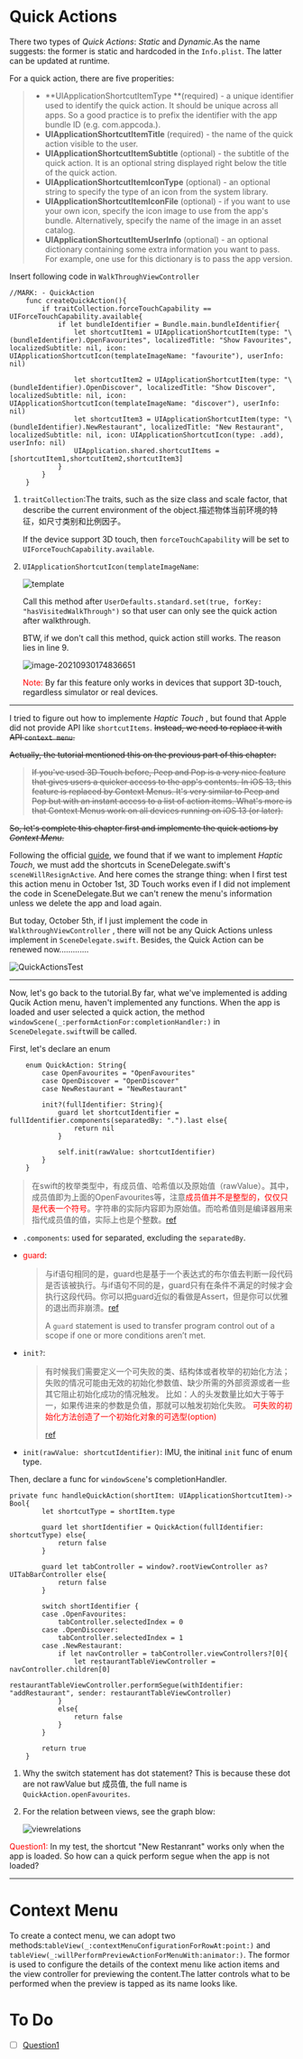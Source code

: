 # Quick Actions

There two types of *Quick Actions*: *Static* and *Dynamic*.As the name suggests: the former is static and hardcoded in the `Info.plist`.  The latter can be updated at runtime.

For a quick action, there are five properities:

> * **UIApplicationShortcutItemType **(required) - a unique identifier used to identify the quick action. It should be unique across all apps. So a good practice is to prefix the identifier with the app bundle ID (e.g. com.appcoda.).
> * **UIApplicationShortcutItemTitle** (required) - the name of the quick action visible to the user.
> * **UIApplicationShortcutItemSubtitle** (optional) - the subtitle of the quick action. It is an optional string displayed right below the title of the quick action.
> * **UIApplicationShortcutItemIconType** (optional) - an optional string to specify the type of an icon from the system library. 
> * **UIApplicationShortcutItemIconFile** (optional) - if you want to use your own icon, specify the icon image to use from the app's bundle. Alternatively, specify the name of the image in an asset catalog. 
> * **UIApplicationShortcutItemUserInfo** (optional) - an optional dictionary containing some extra information you want to pass. For example, one use for this dictionary is to pass the app version.

Insert following code in `WalkThroughViewController`

```sw
//MARK: - QuickAction
    func createQuickAction(){
        if traitCollection.forceTouchCapability == UIForceTouchCapability.available{
            if let bundleIdentifier = Bundle.main.bundleIdentifier{
                let shortcutItem1 = UIApplicationShortcutItem(type: "\(bundleIdentifier).OpenFavourites", localizedTitle: "Show Favourites", localizedSubtitle: nil, icon: UIApplicationShortcutIcon(templateImageName: "favourite"), userInfo: nil)
                
                let shortcutItem2 = UIApplicationShortcutItem(type: "\(bundleIdentifier).OpenDiscover", localizedTitle: "Show Discover", localizedSubtitle: nil, icon: UIApplicationShortcutIcon(templateImageName: "discover"), userInfo: nil)
                let shortcutItem3 = UIApplicationShortcutItem(type: "\(bundleIdentifier).NewRestaurant", localizedTitle: "New Restaurant", localizedSubtitle: nil, icon: UIApplicationShortcutIcon(type: .add), userInfo: nil)
                UIApplication.shared.shortcutItems = [shortcutItem1,shortcutItem2,shortcutItem3]
            }
        }
    }
```

1. `traitCollection`:The traits, such as the size class and scale factor, that describe the current environment of the object.描述物体当前环境的特征，如尺寸类别和比例因子。

   If the device support 3D touch, then `forceTouchCapability` will be set to `UIForceTouchCapability.available`.

2. `UIApplicationShortcutIcon(templateImageName`:

   ![template](graph/template.png)

   Call this method after `UserDefaults.standard.set(true, forKey: "hasVisitedWalkThrough")` so that user can only see the quick action after walkthrough.

   BTW, if we don't call this method, quick action still works. The reason lies in line 9.

   ![image-20210930174836651](graph/3Dtouch.png)

   <font color = "red">Note:</font> By far this feature only works in devices that support 3D-touch, regardless simulator or real devices.

---

I tried to figure out how to implemente *Haptic Touch* , but found that Apple did not provide API like `shortcutItems`. ~~Instead, we need to replace it with API `context menu`.~~

~~Actually, the tutorial mentioned this on the previous part of this chapter:~~

> ~~If you've used 3D Touch before, Peep and Pop is a very nice feature that gives users a quicker access to the app's contents. In iOS 13, this feature is replaced by Context Menus. It's very similar to Peep and Pop but with an instant access to a list of action items. What's more is that Context Menus work on all devices running on iOS 13 (or later).~~

~~So, let's complete this chapter first and implemente the quick actions by *Context Menu*.~~

Following the official [guide](https://developer.apple.com/documentation/uikit/menus_and_shortcuts/add_home_screen_quick_actions/), we found that if we want to implement *Haptic Touch*, we must add the shortcuts in SceneDelegate.swift's `sceneWillResignActive`. And here comes the strange thing: when I first test this action menu in October 1st, 3D Touch works even if I did not implement the code in SceneDelegate.But we can't renew the menu's information unless we delete the app and load again.

But today, October 5th, if I just implement the code in `WalkthroughViewController` , there will not be any Quick Actions unless implement in `SceneDelegate.swift`. Besides, the Quick Action can be renewed now.............

![QuickActionsTest](graph/QuickActionsTest.jpeg)

---

Now, let's go back to the tutorial.By far, what we've implemented is adding Qucik Action menu, haven't implemented any functions. When the app is loaded and user selected a quick action, the method `windowScene(_:performActionFor:completionHandler:)` in `SceneDelegate.swift`will be called.

First, let's declare an enum 

```sw
    enum QuickAction: String{
        case OpenFavourites = "OpenFavourites"
        case OpenDiscover = "OpenDiscover"
        case NewRestaurant = "NewRestaurant"
        
        init?(fullIdentifier: String){
            guard let shortcutIdentifier = fullIdentifier.components(separatedBy: ".").last else{
                return nil
            }
            
            self.init(rawValue: shortcutIdentifier)
        }
    }
```

> 在swift的枚举类型中，有成员值、哈希值以及原始值（rawValue）。其中，成员值即为上面的OpenFavourites等，注意<font color = "red">成员值并不是整型的，仅仅只是代表一个符号</font>。字符串的实际内容即为原始值。而哈希值则是编译器用来指代成员值的值，实际上也是个整数。[ref](https://blog.csdn.net/super_lee2013/article/details/47626427)

* `.components`: used for separated, excluding the `separatedBy`.

* <font color = "red">guard</font>:

  > 与if语句相同的是，guard也是基于一个表达式的布尔值去判断一段代码是否该被执行。与if语句不同的是，guard只有在条件不满足的时候才会执行这段代码。你可以把guard近似的看做是Assert，但是你可以优雅的退出而非崩溃。[ref](https://www.jianshu.com/p/3a8e45af7fdd)
  >
  > A `guard` statement is used to transfer program control out of a scope if one or more conditions aren’t met.

* `init?`:

  > 有时候我们需要定义一个可失败的类、结构体或者枚举的初始化方法；失败的情况可能由无效的初始化参数值、缺少所需的外部资源或者一些其它阻止初始化成功的情况触发。
  > 比如：人的头发数量比如大于等于一，如果传进来的参数是负值，那就可以触发初始化失败。
  > <font color = "red">可失败的初始化方法创造了一个初始化对象的可选型(option)</font>
  >
  > [ref](https://www.jianshu.com/p/61fb73de4fcd)

* `init(rawValue: shortcutIdentifier)`: IMU, the initinal `init` func of enum type.

Then, declare a func for `windowScene`'s completionHandler.

```sw
private func handleQuickAction(shortItem: UIApplicationShortcutItem)-> Bool{
        let shortcutType = shortItem.type
        
        guard let shortIdentifier = QuickAction(fullIdentifier: shortcutType) else{
            return false
        }
        
        guard let tabController = window?.rootViewController as? UITabBarController else{
            return false
        }
        
        switch shortIdentifier {
        case .OpenFavourites:
            tabController.selectedIndex = 0
        case .OpenDiscover:
            tabController.selectedIndex = 1
        case .NewRestaurant:
            if let navController = tabController.viewControllers?[0]{
                let restaurantTableViewController = navController.children[0]
                restaurantTableViewController.performSegue(withIdentifier: "addRestaurant", sender: restaurantTableViewController)
            }
            else{
                return false
            }
        }
        
        return true
    }
```

1. Why the switch statement has dot statement? This is because these dot are not rawValue but 成员值, the full name is `QuickAction.openFavourites`.

2. For the relation between views, see the graph blow:

   ![viewrelations](graph/viewrelations.png)

<font color = "red">Question1:</font> <span jump id = "q1">In my test</span>, the shortcut "New Restanrant" works only when the app is loaded. So how can a quick perform segue when the app is not loaded?

---

# Context Menu

To create a contect menu, we can adopt two methods:`tableView(_:contextMenuConfigurationForRowAt:point:)` and `tableView(_:willPerformPreviewActionForMenuWith:animator:)`. The formor is used to configure the details of the context menu like action items and the view controller for previewing the content.The latter controls what to be performed when the preview is tapped as its name looks like.























# To Do

- [ ] [Question1](#q1)